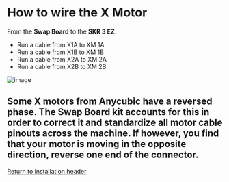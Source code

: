 # How to wire the X Motor

From the **Swap Board** to the **SKR 3 EZ**:

- Run a cable from X1A to XM 1A
- Run a cable from X1B to XM 1B
- Run a cable from X2A to XM 2A
- Run a cable from X2B to XM 2B

![image](https://github.com/smartwareio/SWIO-Kobra-Max-Adapter-Kit/assets/139072083/7573405c-d88c-40df-a624-8bff1ed7a4a2)

## Some X motors from Anycubic have a reversed phase. The Swap Board kit accounts for this in order to correct it and standardize all motor cable pinouts across the machine. If however, you find that your motor is moving in the opposite direction, reverse one end of the connector.

[Return to installation header](https://github.com/smartwareio/SWIO-Kobra-Max-Adapter-Kit/blob/main/README.md#wiring-the-swap-board)
